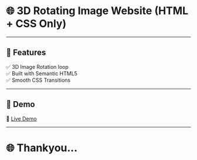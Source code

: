 # 🌐 3D Rotating Image Website (HTML + CSS Only)


---

## 🎯 Features

✅ 3D Image Rotation loop  
✅ Built with Semantic HTML5  
✅ Smooth CSS Transitions    


---

## 🚀 Demo

🔗 [Live Demo](https://your-username.github.io/3d-rotate-image-site)  

---

# 🌐 Thankyou...
